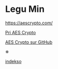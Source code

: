 # Legu Min
[https://aescrypto.com/ ](https://aescrypto.com/) 

[Pri AES Crypto](https://aescrypto.com/help/)

[AES Crypto sur GitHub](https://github.com/evgenyneu/aes-crypto-web) 

✵

[indekso](https://github.com/theambientdronesofvirabelo/Virabelo/blob/main/profunda%20plon%C4%9Do/indekso.md) 
